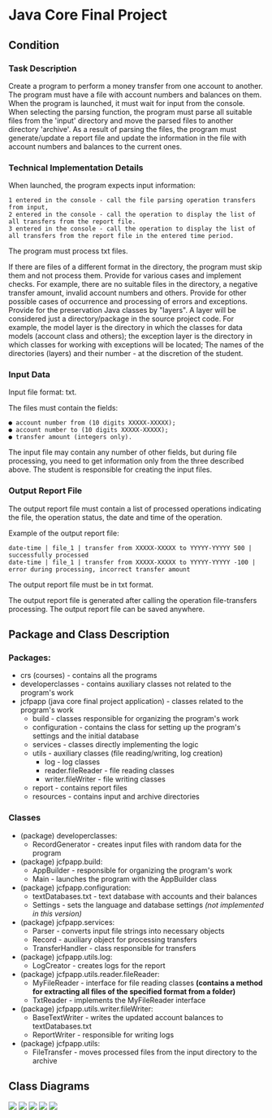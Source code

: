 # Java Core Final Project
## Condition
### Task Description
Create a program to perform a money transfer from one account to another.
The program must have a file with account numbers and balances
on them. When the program is launched, it must wait for input from the console.
When selecting the parsing function, the program must parse all suitable files from
the 'input' directory and move the parsed files to another directory 'archive'. As a
result of parsing the files, the program must generate/update a report file and
update the information in the file with account numbers and balances to the current ones.
### Technical Implementation Details
When launched, the program expects input information:

    1 entered in the console - call the file parsing operation transfers from input,
    2 entered in the console - call the operation to display the list of all transfers from the report file.
    3 entered in the console - call the operation to display the list of all transfers from the report file in the entered time period.

The program must process txt files.

If there are files of a different format in the directory, the program must skip them and not
process them. Provide for various cases and implement checks.
For example, there are no suitable files in the directory, a negative transfer amount,
invalid account numbers and others. Provide for other possible
cases of occurrence and processing of errors and exceptions. Provide for the preservation
Java classes by "layers". A layer will be considered just a directory/package in the source
project code. For example, the model layer is the directory in which the classes for
data models (account class and others); the exception layer is the directory in which
classes for working with exceptions will be located; The names of the directories (layers) and their
number - at the discretion of the student.
### Input Data
Input file format: txt.

The files must contain the fields:

    ● account number from (10 digits XXXXX-XXXXX);
    ● account number to (10 digits XXXXX-XXXXX);
    ● transfer amount (integers only).
The input file may contain any number of other fields, but during
file processing, you need to get information only from the three described above.
The student is responsible for creating the input files.

### Output Report File
The output report file must contain a list of processed operations indicating
the file, the operation status, the date and time of the operation.

Example of the output report file:

    date-time | file_1 | transfer from XXXXX-XXXXX to YYYYY-YYYYY 500 | successfully processed
    date-time | file_1 | transfer from XXXXX-XXXXX to YYYYY-YYYYY -100 | error during processing, incorrect transfer amount
    
The output report file must be in txt format.

The output report file is generated after calling the operation
file-transfers processing. The output report file can be saved anywhere.

## Package and Class Description
### Packages:
- crs (courses) - contains all the programs
- developerclasses - contains auxiliary classes not related to the program's work
- jcfpapp (java core final project application) - classes related to the program's work
    - build - classes responsible for organizing the program's work
    - configuration - contains the class for setting up the program's settings and the initial database
    - services - classes directly implementing the logic
    - utils - auxiliary classes (file reading/writing, log creation)
        - log - log classes
        - reader.fileReader - file reading classes
        - writer.fileWriter - file writing classes
    - report - contains report files
    - resources - contains input and archive directories
### Classes
- (package) developerclasses:
    - RecordGenerator - creates input files with random data for the program
- (package) jcfpapp.build:
    - AppBuilder - responsible for organizing the program's work
    - Main - launches the program with the AppBuilder class
- (package) jcfpapp.configuration:
    - textDatabases.txt - text database with accounts and their balances
    - Settings - sets the language and database settings *(not implemented in this version)*
- (package) jcfpapp.services:
    - Parser - converts input file strings into necessary objects
    - Record - auxiliary object for processing transfers
    - TransferHandler - class responsible for transfers
- (package) jcfpapp.utils.log:
    - LogCreator - creates logs for the report
- (package) jcfpapp.utils.reader.fileReader:
    - MyFileReader - interface for file reading classes **(contains a method for extracting all files of the specified format from a folder)**
    - TxtReader - implements the MyFileReader interface
- (package) jcfpapp.utils.writer.fileWriter:
    - BaseTextWriter - writes the updated account balances to textDatabases.txt
    - ReportWriter - responsible for writing logs
- (package) jcfpapp.utils:
    - FileTransfer - moves processed files from the input directory to the archive
## Class Diagrams
![](picture/2024-06-11_22-56-17.png)
![](picture/2024-06-11_22-51-30.png)
![](picture/2024-06-11_22-51-44.png)
![](picture/2024-06-11_22-51-57.png)
![](picture/2024-06-11_22-50-53.png)
